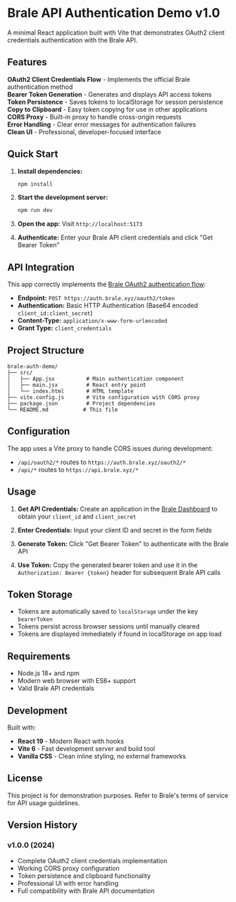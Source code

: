 # Brale API Authentication Demo v1.0

A minimal React application built with Vite that demonstrates OAuth2 client credentials authentication with the Brale API.

## Features

 **OAuth2 Client Credentials Flow** - Implements the official Brale authentication method  
 **Bearer Token Generation** - Generates and displays API access tokens  
 **Token Persistence** - Saves tokens to localStorage for session persistence  
 **Copy to Clipboard** - Easy token copying for use in other applications  
 **CORS Proxy** - Built-in proxy to handle cross-origin requests  
 **Error Handling** - Clear error messages for authentication failures  
 **Clean UI** - Professional, developer-focused interface  

## Quick Start

1. **Install dependencies:**
   ```bash
   npm install
   ```

2. **Start the development server:**
   ```bash
   npm run dev
   ```

3. **Open the app:** Visit `http://localhost:5173`

4. **Authenticate:** Enter your Brale API client credentials and click "Get Bearer Token"

## API Integration

This app correctly implements the [Brale OAuth2 authentication flow](https://docs.brale.xyz/docs/authentication-1):

- **Endpoint:** `POST https://auth.brale.xyz/oauth2/token`
- **Authentication:** Basic HTTP Authentication (Base64 encoded `client_id:client_secret`)
- **Content-Type:** `application/x-www-form-urlencoded`
- **Grant Type:** `client_credentials`

## Project Structure

```
brale-auth-demo/
├── src/
│   ├── App.jsx          # Main authentication component
│   ├── main.jsx         # React entry point
│   └── index.html       # HTML template
├── vite.config.js       # Vite configuration with CORS proxy
├── package.json         # Project dependencies
└── README.md           # This file
```

## Configuration

The app uses a Vite proxy to handle CORS issues during development:

- `/api/oauth2/*` routes to `https://auth.brale.xyz/oauth2/*`
- `/api/*` routes to `https://api.brale.xyz/*`

## Usage

1. **Get API Credentials:** Create an application in the [Brale Dashboard](https://dashboard.brale.xyz) to obtain your `client_id` and `client_secret`

2. **Enter Credentials:** Input your client ID and secret in the form fields

3. **Generate Token:** Click "Get Bearer Token" to authenticate with the Brale API

4. **Use Token:** Copy the generated bearer token and use it in the `Authorization: Bearer {token}` header for subsequent Brale API calls

## Token Storage

- Tokens are automatically saved to `localStorage` under the key `bearerToken`
- Tokens persist across browser sessions until manually cleared
- Tokens are displayed immediately if found in localStorage on app load

## Requirements

- Node.js 18+ and npm
- Modern web browser with ES6+ support
- Valid Brale API credentials

## Development

Built with:
- **React 19** - Modern React with hooks
- **Vite 6** - Fast development server and build tool
- **Vanilla CSS** - Clean inline styling, no external frameworks

## License

This project is for demonstration purposes. Refer to Brale's terms of service for API usage guidelines.

## Version History

### v1.0.0 (2024)
-  Complete OAuth2 client credentials implementation
-  Working CORS proxy configuration
-  Token persistence and clipboard functionality
-  Professional UI with error handling
-  Full compatibility with Brale API documentation
